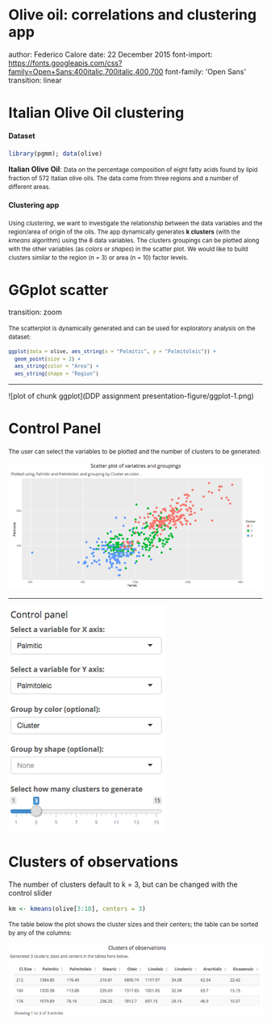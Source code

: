 Olive oil: correlations and clustering app
========================================================
author: Federico Calore
date: 22 December 2015
font-import: https://fonts.googleapis.com/css?family=Open+Sans:400italic,700italic,400,700
font-family: 'Open Sans'
transition: linear

Italian Olive Oil clustering
========================================================

#### Dataset


```r
library(pgmm); data(olive)
```

**Italian Olive Oil**: 
<small>Data on the percentage composition of eight fatty acids found by 
lipid fraction of 572 Italian olive oils. The data come from three 
regions and a number of different areas.</small>

#### Clustering app
<small>Using *clustering*, we want to investigate the relationship between the
data variables and the region/area of origin of the oils.
The app dynamically generates **k clusters** (with the *kmeans* algorithm)
using the 8 data variables. The clusters groupings can be plotted along with
the other variables (as *colors* or *shapes*) in the scatter plot.
We would like to build clusters similar to the region (n = 3) or area (n = 10)
factor levels.</small>

GGplot scatter
========================================================
transition: zoom



<small>The scatterplot is dynamically generated and can be used for exploratory
analysis on the dataset:


```r
ggplot(data = olive, aes_string(x = "Palmitic", y = "Palmitoleic")) +
  geom_point(size = 2) +
  aes_string(color = "Area") +
  aes_string(shape = "Region")
```
</small>

***

![plot of chunk ggplot](DDP assignment presentation-figure/ggplot-1.png) 

Control Panel
========================================================

<small>The user can select the variables to be plotted and
the number of clusters to be generated:</small>

![Scatter Plot](https://raw.githubusercontent.com/paesibassi/DDP-course_assignment/master/1Scatterplot2015-12-28.png)

***

![Control Panel](https://raw.githubusercontent.com/paesibassi/DDP-course_assignment/master/2ControlPanel2015-12-28.png)

Clusters of observations
========================================================

</small>The number of clusters default to k = 3, but can be changed with the
control slider</small>


```r
km <- kmeans(olive[3:10], centers = 3)
```

<small>The table below the plot shows the cluster sizes and their centers; the
table can be sorted by any of the columns: </small>

![Cluster Centers](https://raw.githubusercontent.com/paesibassi/DDP-course_assignment/master/3ClusterCenters2015-12-28.png)
